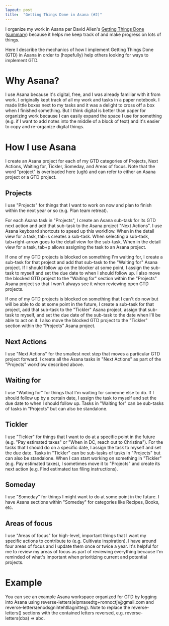 ```yaml
---
layout: post
title:  "Getting Things Done in Asana (#2)"
---
```

I organize my work in Asana per David Allen's [Getting Things
Done](https://www.amazon.com/Getting-Things-Done-Stress-Free-Productivity/dp/0143126563/)
([summary](https://www.samuelthomasdavies.com/book-summaries/business/getting-things-done/))
because it helps me keep track of and make progress on lots of things.

Here I describe the mechanics of how I implement Getting Things Done (GTD) in
Asana in order to (hopefully) help others looking for ways to implement GTD.

# Why Asana?

I use Asana because it's digital, free, and I was already familiar with it from
work.  I originally kept track of all my work and tasks in a paper notebook.  I
made little boxes next to my tasks and it was a delight to cross off a box when
I finished something.  But I think digital is better than paper for organizing
work because I can easily expand the space I use for something (e.g. if I want
to add notes into the middle of a block of text) and it's easier to copy and
re-organize digital things.

# How I use Asana

I create an Asana project for each of my GTD categories of Projects, Next
Actions, Waiting for, Tickler, Someday, and Areas of focus.  Note that the word
"project" is overloaded here (ugh) and can refer to either an Asana project or
a GTD project.

## Projects

I use "Projects" for things that I want to work on now and plan to finish
within the next year or so (e.g. Plan team retreat).

For each Asana task in "Projects", I create an Asana sub-task for its GTD next
action and add that sub-task to the Asana project "Next Actions".  I use Asana
keyboard shortcuts to speed up this workflow.  When in the detail view for a
task, tab+s creates a sub-task.  When selecting a sub-task, tab+right-arrow
goes to the detail view for the sub-task.  When in the detail view for a task,
tab+p allows assigning the task to an Asana project.

If one of my GTD projects is blocked on something I'm waiting for, I create a
sub-task for that project and add that sub-task to the "Waiting for" Asana
project.  If I should follow up on the blocker at some point, I assign the
sub-task to myself and set the due date to when I should follow up.  I also
move the blocked GTD project to the "Waiting for" section within the "Projects"
Asana project so that I won't always see it when reviewing open GTD projects.

If one of my GTD projects is blocked on something that I can't do now but will
be able to do at some point in the future, I create a sub-task for that
project, add that sub-task to the "Tickler" Asana project, assign that sub-task
to myself, and set the due date of the sub-task to the date when I'll be able
to act on it.  I also move the blocked GTD project to the "Tickler" section
within the "Projects" Asana project.

## Next Actions

I use "Next Actions" for the smallest next step that moves a particular GTD
project forward.  I create all the Asana tasks in "Next Actions" as part of the
"Projects" workflow described above.

## Waiting for

I use "Waiting for" for things that I'm waiting for someone else to do.  If I
should follow up by a certain date, I assign the task to myself and set the due
date to when I should follow up.  Tasks in "Waiting for" can be sub-tasks of
tasks in "Projects" but can also be standalone.

## Tickler

I use "Tickler" for things that I want to do at a specific point in the future
(e.g. "Pay estimated taxes" or "When in DC, reach out to Christina").  For the
tasks that I should do on a specific date, I assign the task to myself and set
the due date.  Tasks in "Tickler" can be sub-tasks of tasks in "Projects" but
can also be standalone.  When I can start working on something in "Tickler"
(e.g. Pay estimated taxes), I sometimes move it to "Projects" and create its
next action (e.g. Find estimated tax filing instructions).

## Someday

I use "Someday" for things I might want to do at some point in the future.  I
have Asana sections within "Someday" for categories like Recipes, Books, etc.

## Areas of focus

I use "Areas of focus" for high-level, important things that I want my specific
actions to contribute to (e.g. Cultivate inspiration).  I have around four
areas of focus and I update them once or twice a year.  It's helpful for me to
review my areas of focus as part of reviewing everything because I'm reminded
of what's important when prioritizing current and potential projects.

# Example

You can see an example Asana workspace organized for GTD by logging into Asana
using reverse-letters(elpmaxedtg+ronnoctj)@gmail.com and
reverse-letters(enodsgnihtehtllagnitteg).  Note to replace the
reverse-letters() sections with the contained letters reversed, e.g.
reverse-letters(cba) => abc.
